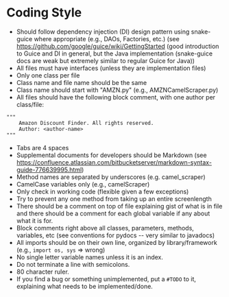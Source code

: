 # Coding Style
* Should follow dependency injection (DI) design pattern using snake-guice where appropriate (e.g., DAOs, Factories, etc.) (see https://github.com/google/guice/wiki/GettingStarted (good introduction to Guice and DI in general, but the Java implementation (snake-guice docs are weak but extremely similar to regular Guice for Java))
* All files must have interfaces (unless they are implementation files)
* Only one class per file
* Class name and file name should be the same
* Class name should start with "AMZN<name-of-file>.py" (e.g., AMZNCamelScraper.py)
* All files should have the following block comment, with one author per class/file:
```
"""
	Amazon Discount Finder. All rights reserved.
	Author: <author-name>
"""
```
* Tabs are 4 spaces
* Supplemental documents for developers should be Markdown (see https://confluence.atlassian.com/bitbucketserver/markdown-syntax-guide-776639995.html)
* Method names are separated by underscores (e.g. camel_scraper)
* CamelCase variables only (e.g., camelScraper)
* Only check in working code (flexible given a few exceptions)
* Try to prevent any one method from taking up an entire screenlength
* There should be a comment on top of file explaining gist of what is in file and there should be a comment for each global variable if any about what it is for.
* Block comments right above all classes, parameters, methods, variables, etc (see conventions for pydocs -- very similar to javadocs)
* All imports should be on their own line, organized by library/framework (e.g., `import os, sys` => wrong)
* No single letter variable names unless it is an index.
* Do not terminate a line with semicolons.
* 80 character ruler.
* If you find a bug or something unimplemented, put a `#TODO` to it, explaining what needs to be implemented/done.
